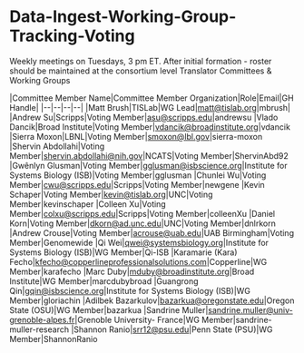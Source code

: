 # Data-Ingest-Working-Group-Tracking-Voting
Weekly meetings on Tuesdays, 3 pm ET.
After initial formation - roster should be maintained at the consortium level Translator Committees & Working Groups

|Committee Member Name|Committee Member Organization|Role|Email|GH Handle|
|--|--|--|--|
|Matt Brush|TISLab|WG Lead|matt@tislab.org|mbrush|
|Andrew Su|Scripps|Voting Member|asu@scripps.edu|andrewsu
|Vlado Dancik|Broad Institute|Voting Member|vdancik@broadinstitute.org|vdancik
|Sierra Moxon|LBNL|Voting Member|smoxon@lbl.gov|sierra-moxon
|Shervin Abdollahi|Voting Member|shervin.abdollahi@nih.gov|NCATS|Voting Member|ShervinAbd92
|Gwênlyn Glusman|Voting Member|gglusman@isbscience.org|Institute for Systems Biology (ISB)|Voting Member|gglusman
|Chunlei Wu|Voting Member|cwu@scripps.edu|Scripps|Voting Member|newgene
|Kevin Schaper|Voting Member|kevin@tislab.org|UNC|Voting Member|kevinschaper
|Colleen Xu|Voting Member|colxu@scripps.edu|Scripps|Voting Member|colleenXu
|Daniel Korn|Voting Member|dkorn@ad.unc.edu|UNC|Voting Member|dnlrkorn
|Andrew Crouse|Voting Member|acrouse@uab.edu|UAB Birmingham|Voting Member|Genomewide
|Qi Wei|qwei@systemsbiology.org|Institute for Systems Biology (ISB)|WG Member|Qi-ISB
|Karamarie (Kara) Fecho|kfecho@copperlineprofessionalsolutions.com|Copperline|WG Member|karafecho
|Marc Duby|mduby@broadinstitute.org|Broad Institute|WG Member|marcdubybroad
|Guangrong Qin|gqin@isbscience.org|Institute for Systems Biology (ISB)|WG Member|gloriachin
|Adilbek Bazarkulov|bazarkua@oregonstate.edu|Oregon State (OSU)|WG Member|bazarkua
|Sandrine Muller|sandrine.muller@univ-grenoble-alpes.fr|Grenoble University- France|WG Member|sandrine-muller-research
|Shannon Ranio|srr12@psu.edu|Penn State (PSU)|WG Member|ShannonRanio